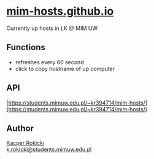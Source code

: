 # [mim-hosts.github.io](https://mim-hosts.github.io)

Currently up hosts in LK @ MIM UW

## Functions

- refreshes every 60 second
- click to copy hostname of up computer

## API

[https://students.mimuw.edu.pl/~kr394714/mim-hosts/](https://students.mimuw.edu.pl/~kr394714/mim-hosts/)

## Author

[Kacper Rokicki](https://github.com/k-rokicki)
\
[k.rokicki@students.mimuw.edu.pl](mailto:k.rokicki@students.mimuw.edu.pl)
